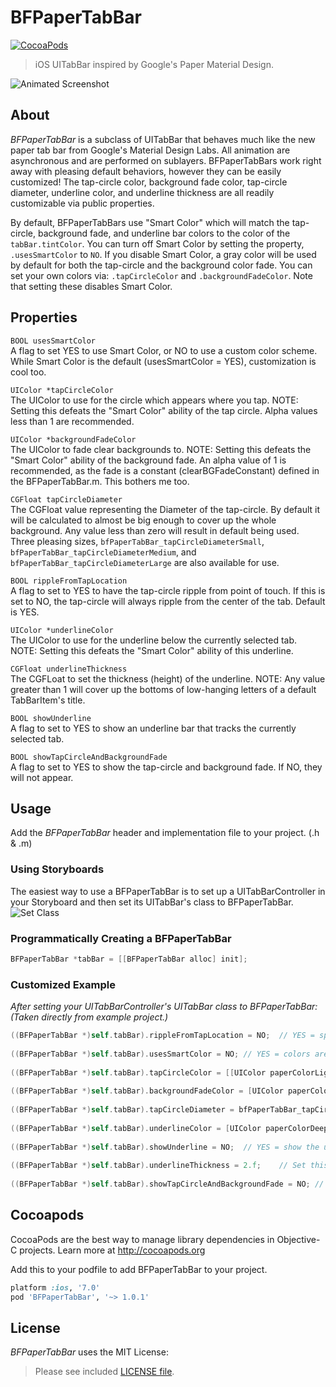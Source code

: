 BFPaperTabBar
=============
[![CocoaPods](https://img.shields.io/cocoapods/v/BFPaperTabBar.svg?style=flat)](https://github.com/bfeher/BFPaperTabBar)

> iOS UITabBar inspired by Google's Paper Material Design.

![Animated Screenshot](https://raw.githubusercontent.com/bfeher/BFPaperTabBar/master/BFPaperTabBarDemoGif.gif "Animated Screenshot")


About
---------
_BFPaperTabBar_ is a subclass of UITabBar that behaves much like the new paper tab bar from Google's Material Design Labs.
All animation are asynchronous and are performed on sublayers.
BFPaperTabBars work right away with pleasing default behaviors, however they can be easily customized! The tap-circle color, background fade color, tap-circle diameter, underline color, and underline thickness are all readily customizable via public properties.

By default, BFPaperTabBars use "Smart Color" which will match the tap-circle, background fade, and underline bar colors to the color of the `tabBar.tintColor`.
You can turn off Smart Color by setting the property, `.usesSmartColor` to `NO`. If you disable Smart Color, a gray color will be used by default for both the tap-circle and the background color fade.
You can set your own colors via: `.tapCircleColor` and `.backgroundFadeColor`. Note that setting these disables Smart Color.

## Properties
`BOOL usesSmartColor` <br />
A flag to set YES to use Smart Color, or NO to use a custom color scheme. While Smart Color is the default (usesSmartColor = YES), customization is cool too.

`UIColor *tapCircleColor` <br />
The UIColor to use for the circle which appears where you tap. NOTE: Setting this defeats the "Smart Color" ability of the tap circle. Alpha values less than 1 are recommended.

`UIColor *backgroundFadeColor` <br />
The UIColor to fade clear backgrounds to. NOTE: Setting this defeats the "Smart Color" ability of the background fade. An alpha value of 1 is recommended, as the fade is a constant (clearBGFadeConstant) defined in the BFPaperTabBar.m. This bothers me too.

`CGFloat tapCircleDiameter` <br />
The CGFloat value representing the Diameter of the tap-circle. By default it will be calculated to almost be big enough to cover up the whole background. Any value less than zero will result in default being used. Three pleasing sizes, `bfPaperTabBar_tapCircleDiameterSmall`, `bfPaperTabBar_tapCircleDiameterMedium`, and `bfPaperTabBar_tapCircleDiameterLarge` are also available for use.

`BOOL rippleFromTapLocation`<br />
A flag to set to YES to have the tap-circle ripple from point of touch. If this is set to NO, the tap-circle will always ripple from the center of the tab. Default is YES.

`UIColor *underlineColor`<br />
The UIColor to use for the underline below the currently selected tab. NOTE: Setting this defeats the "Smart Color" ability of this underline.

`CGFloat underlineThickness` <br />
The CGFLoat to set the thickness (height) of the underline. NOTE: Any value greater than 1 will cover up the bottoms of low-hanging letters of a default TabBarItem's title.

`BOOL showUnderline`<br />
A flag to set to YES to show an underline bar that tracks the currently selected tab.

`BOOL showTapCircleAndBackgroundFade`<br />
A flag to set to YES to show the tap-circle and background fade. If NO, they will not appear.


Usage
---------
Add the _BFPaperTabBar_ header and implementation file to your project. (.h & .m)

### Using Storyboards
The easiest way to use a BFPaperTabBar is to set up a UITabBarController in your Storyboard and then set its UITabBar's class to BFPaperTabBar.
![Set Class](https://raw.githubusercontent.com/bfeher/BFPaperTabBar/master/set-class.png "Set Class")

### Programmatically Creating a BFPaperTabBar
```objective-c
BFPaperTabBar *tabBar = [[BFPaperTabBar alloc] init];
```

### Customized Example
*After setting your UITabBarController's UITabBar class to BFPaperTabBar: (Taken directly from example project.)*<br />
```objective-c
((BFPaperTabBar *)self.tabBar).rippleFromTapLocation = NO;  // YES = spawn tap-circles from tap locaiton. NO = spawn tap-circles from the center of the tab.
    
((BFPaperTabBar *)self.tabBar).usesSmartColor = NO; // YES = colors are chosen from the tabBar.tintColor. NO = colors will be shades of gray.
    
((BFPaperTabBar *)self.tabBar).tapCircleColor = [[UIColor paperColorLightBlue] colorWithAlphaComponent:0.2];    // Set this to customize the tap-circle color.
    
((BFPaperTabBar *)self.tabBar).backgroundFadeColor = [UIColor paperColorGreen800];  // Set this to customize the background fade color.
    
((BFPaperTabBar *)self.tabBar).tapCircleDiameter = bfPaperTabBar_tapCircleDiameterLarge;    // Set this to customize the tap-circle diameter.
    
((BFPaperTabBar *)self.tabBar).underlineColor = [UIColor paperColorDeepPurpleA400]; // Set this to customize the color of the underline which highlights the currently selected tab.
   
((BFPaperTabBar *)self.tabBar).showUnderline = NO;  // YES = show the underline bar, NO = hide the underline bar.
    
((BFPaperTabBar *)self.tabBar).underlineThickness = 2.f;    // Set this to adjust the thickness (height) of the underline bar. Not that any value greater than 1 could cover up parts of the TabBarItem's title.
    
((BFPaperTabBar *)self.tabBar).showTapCircleAndBackgroundFade = NO; // YES = show the tap-circles and add a color fade the background. NO = do not show the tap-circles and background fade.
```

Cocoapods
-------

CocoaPods are the best way to manage library dependencies in Objective-C projects.
Learn more at http://cocoapods.org

Add this to your podfile to add BFPaperTabBar to your project.
```ruby
platform :ios, '7.0'
pod 'BFPaperTabBar', '~> 1.0.1'
```


License
--------
_BFPaperTabBar_ uses the MIT License:

> Please see included [LICENSE file](https://raw.githubusercontent.com/bfeher/BFPaperTabBar/master/LICENSE.md).
